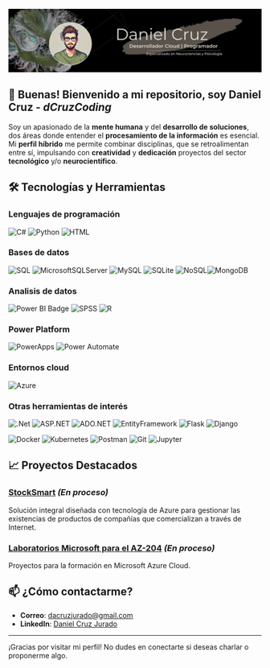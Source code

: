 ![Banner para Github](banner-github.png)

## 👋 Buenas! Bienvenido a mi repositorio, soy Daniel Cruz - *dCruzCoding*

Soy un apasionado de la **mente humana** y del **desarrollo de soluciones**, dos áreas donde entender el **procesamiento de la información** es esencial. Mi **perfil híbrido** me permite combinar disciplinas, que se retroalimentan entre sí, impulsando con **creatividad** y **dedicación** proyectos del sector **tecnológico** y/o **neurocientífico**.


## 🛠️ Tecnologías y Herramientas

### Lenguajes de programación
![C#](https://img.shields.io/badge/c%23-%2368217A.svg?style=for-the-badge&logo=csharp&logoColor=white) ![Python](https://img.shields.io/badge/python-3670A0?style=for-the-badge&logo=python&logoColor=ffdd54) ![HTML](https://img.shields.io/badge/html5-%23E34F26.svg?style=for-the-badge&logo=html5&logoColor=white)

### Bases de datos
![SQL](https://img.shields.io/badge/sql-%23008080.svg?style=for-the-badge) ![MicrosoftSQLServer](https://img.shields.io/badge/Microsoft%20SQL%20Sever-00ADAD?style=for-the-badge&logo=microsoft%20sql%20server&logoColor=white) ![MySQL](https://img.shields.io/badge/mysql-%234479a1.svg?style=for-the-badge&logo=mysql&logoColor=white) ![SQLite](https://img.shields.io/badge/sqlite-%23003b57.svg?style=for-the-badge&logo=sqlite&logoColor=white)   ![NoSQL](https://img.shields.io/badge/NoSQL-%232E692E.svg?style=for-the-badge)![MongoDB](https://img.shields.io/badge/MongoDB-%2359C256.svg?style=for-the-badge&logo=mongodb&logoColor=white)

### Analisis de datos
![Power BI Badge](https://img.shields.io/badge/Power%20BI-%23C2A13D.svg?style=for-the-badge&logo=powerbi&logoColor=white) ![SPSS](https://img.shields.io/badge/spss-%23ee4353.svg?style=for-the-badge&logo=spss&logoColor=white) ![R](https://img.shields.io/badge/r-%23425A7D.svg?style=for-the-badge&logo=r&logoColor=white)

### Power Platform
![PowerApps](https://img.shields.io/badge/Power%20Apps-%23D5006D.svg?style=for-the-badge&logo=powerapps&logoColor=white) ![Power Automate](https://img.shields.io/badge/Power%20Automate-%230A64A4.svg?style=for-the-badge&logo=powerautomate&logoColor=white)

### Entornos cloud
![Azure](https://img.shields.io/badge/azure-%230072C6.svg?style=for-the-badge&logo=microsoftazure&logoColor=white) 

### Otras herramientas de interés
![.Net](https://img.shields.io/badge/.NET-%235C2D91.svg?style=for-the-badge&logo=.net&logoColor=white) ![ASP.NET](https://img.shields.io/badge/ASP.NET-%234F3C61.svg?style=for-the-badge&logo=aspnetcore&logoColor=white) ![ADO.NET](https://img.shields.io/badge/ADO.NET-%234C2578.svg?style=for-the-badge&logo=adonet&logoColor=white) ![EntityFramework](https://img.shields.io/badge/Entity%20Framework-%237B3CC2.svg?style=for-the-badge&logo=ef&logoColor=white)   ![Flask](https://img.shields.io/badge/flask-%23000.svg?style=for-the-badge&logo=flask&logoColor=white) ![Django](https://img.shields.io/badge/Django-%23092E20.svg?style=for-the-badge&logo=django&logoColor=white)   

![Docker](https://img.shields.io/badge/docker-%230db7ed.svg?style=for-the-badge&logo=docker&logoColor=white) ![Kubernetes](https://img.shields.io/badge/kubernetes-%23326ce5.svg?style=for-the-badge&logo=kubernetes&logoColor=white)   ![Postman](https://img.shields.io/badge/Postman-%23D95C2F.svg?style=for-the-badge&logo=postman&logoColor=white) ![Git](https://img.shields.io/badge/Git-%23F05032.svg?style=for-the-badge&logo=git&logoColor=white) ![Jupyter](https://img.shields.io/badge/Jupyter-%23F37626.svg?style=for-the-badge&logo=jupyter&logoColor=white)


## 📈 Proyectos Destacados

### [StockSmart](https://github.com/dCruzCoding/stocksmart.git)     *(En proceso)*
Solución integral diseñada con tecnología de Azure para gestionar las existencias de productos de compañías que comercializan a través de Internet.

### [Laboratorios Microsoft para el AZ-204](https://github.com/dCruzCoding/MicrosoftLabs-AZ204.git)     *(En proceso)*
Proyectos para la formación en Microsoft Azure Cloud.


## 📫 ¿Cómo contactarme?

- **Correo**: [dacruzjurado@gmail.com](mailto:dacruzjurado@gmail.com)
- **LinkedIn**: [Daniel Cruz Jurado](www.linkedin.com/in/daniel-cruzjurado)

---

¡Gracias por visitar mi perfil! No dudes en conectarte si deseas charlar o proponerme algo.
